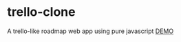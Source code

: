 # trello-clone
A trello-like roadmap web app using pure javascript
[DEMO](https://tchesa.github.io/trello-clone/)

